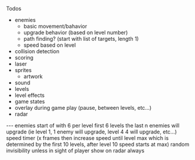 Todos

- enemies
  - basic movement/bahavior
  - upgrade behavior (based on level number)
  - path finding? (start with list of targets, length 1)
  - speed based on level
- collision detection
- scoring
- laser
- sprites
  - artwork
- sound
- levels
- level effects
- game states
- overlay during game play (pause, between levels, etc...)
- radar

--- enemies
start of with 6 per level
first 6 levels the last n enemies will upgrade (ie level 1, 1 enemy will upgrade, level 4 4 will upgrade, etc...)
speed timer (x frames then increase speed until level max which is determined by the first 10 levels, after level 10 speed starts at max)
random invisibility unless in sight of player
show on radar always
